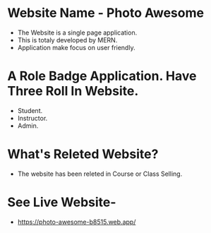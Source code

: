 # Website Name - Photo Awesome
* The Website is a single page application.
* This is totaly developed by MERN.
* Application make focus on user friendly.

# A Role Badge Application. Have Three Roll In Website.
* Student.
* Instructor.
* Admin.

# What's Releted Website?
* The website has been releted in Course or Class Selling.

# See Live Website-
* https://photo-awesome-b8515.web.app/